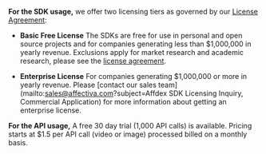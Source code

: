 

**For the SDK usage,** we offer two licensing tiers as governed by our [License Agreement]({{site.baseurl}}/sdklicense/):

* **Basic Free License**
The SDKs are free for use in personal and open source projects and for companies generating less than $1,000,000 in yearly revenue. Exclusions apply for market research and academic research, please see the [license agreement]({{site.baseurl}}/sdklicense/).

* **Enterprise License**
For companies generating $1,000,000 or more in yearly revenue.
Please [contact our sales team](mailto:sales@affectiva.com?subject=Affdex SDK Licensing Inquiry, Commercial Application) for more information about getting an enterprise license.


**For the API usage,** A free 30 day trial (1,000 API calls) is available. Pricing starts at $1.5 per API call (video or image) processed billed on a monthly basis.
